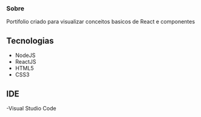 

### Sobre

Portifolio criado para visualizar conceitos basicos de React e componentes 


## Tecnologias
- NodeJS
- ReactJS
- HTML5
- CSS3

## IDE
-Visual Studio Code
